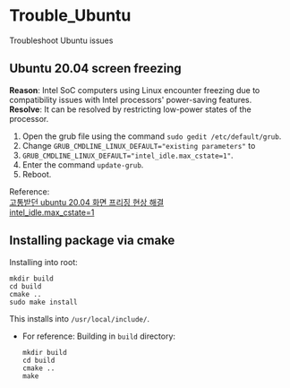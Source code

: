 # Trouble_Ubuntu
Troubleshoot Ubuntu issues

## Ubuntu 20.04 screen freezing

**Reason**: Intel SoC computers using Linux encounter freezing due to compatibility issues with Intel processors' power-saving features.    
**Resolve**: It can be resolved by restricting low-power states of the processor.    
1. Open the grub file using the command `sudo gedit /etc/default/grub`.
2. Change `GRUB_CMDLINE_LINUX_DEFAULT="existing parameters"` to
3. `GRUB_CMDLINE_LINUX_DEFAULT="intel_idle.max_cstate=1"`.
4. Enter the command `update-grub`.
5. Reboot.     

Reference:    
[고통받던 ubuntu 20.04 화면 프리징 현상 해결](https://velog.io/@wltnrms0629/%EA%B3%A0%ED%86%B5%EB%B0%9B%EB%8D%98-ubuntu-20.04-%ED%99%94%EB%A9%B4-%ED%94%84%EB%A6%AC%EC%A7%95-%ED%98%84%EC%83%81-%ED%95%B4%EA%B2%B0)    
[intel_idle.max_cstate=1](https://medium.com/@dibyadas/intel-idle-max-cstate-1-b20281e4b2e2)    

## Installing package via cmake

Installing into root:
```shell
mkdir build
cd build
cmake ..
sudo make install
```
This installs into `/usr/local/include/`.
* For reference: Building in `build` directory:
    ```shell
    mkdir build
    cd build
    cmake ..
    make
    ```